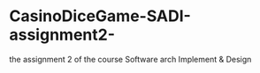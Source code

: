# CasinoDiceGame-SADI-assignment2-
the assignment 2 of the course Software arch Implement &amp; Design
